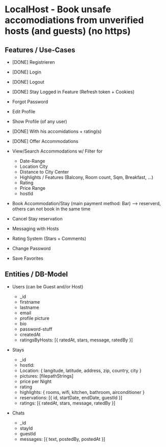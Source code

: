 # LocalHost - Book unsafe accomodiations from unverified hosts (and guests) (no https)

## Features / Use-Cases

- [DONE] Registrieren
- [DONE] Login
- [DONE] Logout
- [DONE] Stay Logged in Feature (Refresh token + Cookies)
- Forgot Password
- Edit Profile
- Show Profile (of any user)
- [DONE] With his accomidations + rating(s)
- [DONE] Offer Accommodations
- View/Search Accommodations w/ Filter for
  - Date-Range
  - Location City
  - Distance to City Center
  - Highlights / Features (Balcony, Room count, Sqm, Breakfast, ...)
  - Rating
  - Price Range
  - hostId
- Book Accommodation/Stay (main payment method: Bar)
  --> reserverd, others can not book in the same time
- Cancel Stay reservation

- Messaging with Hosts
- Rating System (Stars + Comments)

- Change Password
- Save Favorites

## Entities / DB-Model

- Users (can be Guest and/or Host)

  - \_id
  - firstname
  - lastname
  - email
  - profile picture
  - bio
  - password-stuff
  - createdAt
  - ratingsByHosts: [{ ratedAt, stars, message, ratedBy }]

- Stays

  - \_id
  - hostId: <userId>
  - Location: { langitude, latitude, address, zip, country, city }
  - pictures: [filepathStrings]
  - price per Night
  - rating
  - highlights: { rooms, wifi, kitchen, bathroom, airconditioner }
  - reservations: [{ id, startDate, endDate, guestId }]
  - ratings: [{ ratedAt, stars, message, ratedBy }]

- Chats
  - \_id
  - stayId
  - guestId
  - messages: [{ text, postedBy, postedAt }]
